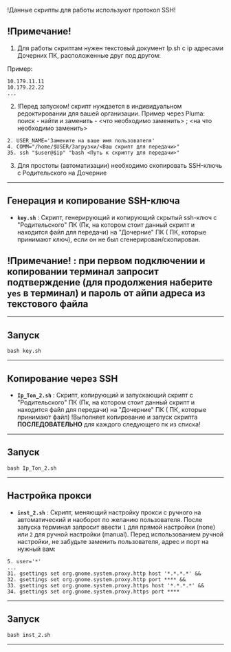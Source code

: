 !Данные скрипты для работы используют протокол SSH!


 ## !Примечание!
  
1. Для работы скриптам нужен текстовый документ Ip.sh с ip адресами Дочерних ПК, расположенные друг под другом:

Пример:

  ```
  10.179.11.11
  10.179.22.22
  ...
  ```
2. !Перед запуском! скрипт нуждается в индивидуальном редоктировании для вашей организации.
Пример через Pluma: поиск - найти и заменить - <что необходимо заменить> ; <на что необходимо заменить>

  ```
  2. USER_NAME='Замените на ваше имя пользователя'
  4. COMM="/home/$USER/Загрузки/<Ваш скрипт для передачи>"
  35. ssh "$user@$ip" "bash <Путь к скрипту для передачи>"
  ```
3. Для простоты (автоматизации) необходимо скопировать SSH-ключь с Родительского на Дочерние

--------------------------------------------------------------------------------------------------------------------------------------------------------------
  
  ## Генерация и копирование SSH-ключа
  
-  **`key.sh`** : Скрипт, генерирующий и копирующий скрытый ssh-ключ с "Родительского" ПК (Пк, на котором стоит данный скрипт и находится файл для передачи) на "Дочерние" ПК ( ПК, которые принимают ключ), если он не был сгенерирован/скопирован.

 ## !Примечание! : при первом подключении и копировании терминал запросит подтверждение (для продолжения наберите `yes` в терминал) и пароль от айпи адреса из текстового файла

--------------------------------------------------------------------------------------------------------------------------------------------------------------

  ## Запуск
   
  ```
  bash key.sh
  ```
--------------------------------------------------------------------------------------------------------------------------------------------------------------

  ## Копирование через SSH

-  **`Ip_Ton_2.sh`** : Скрипт, копирующий и запускающий скрипт с "Родительского" ПК (Пк, на котором стоит данный скрипт и находится файл для передачи) на "Дочерние" ПК ( ПК, которые принимают файл)
  !Выполняет копирование и запуск скрипта **ПОСЛЕДОВАТЕЛЬНО** для каждого следующего пк из списка!
  
--------------------------------------------------------------------------------------------------------------------------------------------------------------

   ## Запуск
   
  ```
  bash Ip_Ton_2.sh
  ```
--------------------------------------------------------------------------------------------------------------------------------------------------------------

## Настройка прокси

-  **`inst_2.sh`** : Скрипт, меняющий настройку прокси с ручного на автоматический и наоборот по желанию пользователя. После запуска терминал запросит ввести `1` для прямой настройки (none) или `2` для ручной настройки (manual). Перед использованием ручной настройки, не забудьте заменить пользователя, адрес и порт на нужный вам:

  ```
  5. user='*'
  ...
  31. gsettings set org.gnome.system.proxy.http host '*.*.*.*' && 
  32. gsettings set org.gnome.system.proxy.http port **** && 
  33. gsettings set org.gnome.system.proxy.https host '*.*.*.*' && 
  34. gsettings set org.gnome.system.proxy.https port ****
  ```
--------------------------------------------------------------------------------------------------------------------------------------------------------------

   ## Запуск
   
  ```
  bash inst_2.sh
  ```
--------------------------------------------------------------------------------------------------------------------------------------------------------------
  








